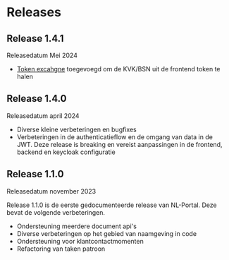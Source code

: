 # Releases

## Release 1.4.1

Releasedatum Mei 2024

* [Token excahgne](TOKENEXCHANGE.md) toegevoegd om de KVK/BSN uit de frontend token te halen

## Release 1.4.0

Releasedatum april 2024

* Diverse kleine verbeteringen en bugfixes
* Verbeteringen in de authenticatieflow en de omgang van data in de JWT. Deze release is breaking en vereist aanpassingen in de frontend, backend en keycloak configuratie

## Release 1.1.0

Releasedatum november 2023

Release 1.1.0 is de eerste gedocumenteerde release van NL-Portal. Deze bevat de volgende verbeteringen.

* Ondersteuning meerdere document api's
* Diverse verbeteringen op het gebied van naamgeving in code
* Ondersteuning voor klantcontactmomenten
* Refactoring van taken patroon

##

##
